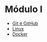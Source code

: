 # Módulo I

- [Git e GitHub](/MODULO%20I/Git%20e%20GitHub/README.md)
- [Linux](/MODULO%20I/Linux/README.md)
- [Docker](/MODULO%20I/Docker/)